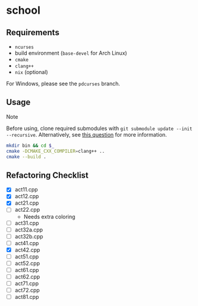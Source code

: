 # school

## Requirements

- `ncurses`
- build environment (`base-devel` for Arch Linux)
- `cmake`
- `clang++`
- `nix` (optional)

For Windows, please see the `pdcurses` branch.

## Usage

> [!NOTE]
> Before using, clone required submodules with `git submodule update --init --recursive`. Alternatively, see [this question](https://stackoverflow.com/questions/3796927/how-do-i-git-clone-a-repo-including-its-submodules "StackOverflow – How do I \"git clone\" a repo, including its submodules?") for more information.

```bash
mkdir bin && cd $_
cmake -DCMAKE_CXX_COMPILER=clang++ ..
cmake --build .
```

## Refactoring Checklist

- [x] act11.cpp
- [x] act12.cpp
- [x] act21.cpp
- [ ] act22.cpp
  - Needs extra coloring
- [ ] act31.cpp
- [ ] act32a.cpp
- [ ] act32b.cpp
- [ ] act41.cpp
- [x] act42.cpp
- [ ] act51.cpp
- [ ] act52.cpp
- [ ] act61.cpp
- [ ] act62.cpp
- [ ] act71.cpp
- [ ] act72.cpp
- [ ] act81.cpp